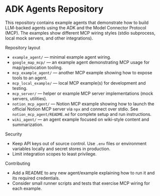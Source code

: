 # ADK Agents Repository

This repository contains example agents that demonstrate how to build LLM-backed agents using the ADK and the Model Connector Protocol (MCP). The examples show different MCP wiring styles (stdio subprocess, local mock servers, and other integrations).

Repository layout

- `example_agent/` — minimal example agent wiring.
- `google_map_mcp/` — an example agent demonstrating MCP usage for map/geolocation tooling.
- `mcp_example_agent/` — another MCP example showing how to expose tools to an agent.
- `mcp_local_example/` — local MCP example(s) for development and testing.
- `mcp_server/` — helper or example MCP server implementations (mock servers, utilities).
- `notion_mcp_agent/` — Notion MCP example showing how to launch the official Notion MCP server via `npx` and connect over stdio. See `notion_mcp_agent/README.md` for complete setup and run instructions.
- `wiki_agent/` — an agent example focused on wiki-style content and summarization.

Security

- Keep API keys out of source control. Use `.env` files or environment variables locally and secret stores in production.
- Limit integration scopes to least privilege.

Contributing

- Add a README to any new agent/example explaining how to run it and its required credentials.
- Consider small runner scripts and tests that exercise MCP wiring for each example.
